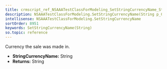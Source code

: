 ```yaml
---
title: crmscript_ref_NSAAATestClassForModeling_SetStringCurrencyName_String_p_0
description: NSAAATestClassForModeling.SetStringCurrencyName(String p_0)
intellisense: NSAAATestClassForModeling.SetStringCurrencyName
sortOrder: 8951
keywords: SetStringCurrencyName(String)
so.topic: reference
---
```



Currency the sale was made in.



* **StringCurrencyName:** String
* **Returns:** String


